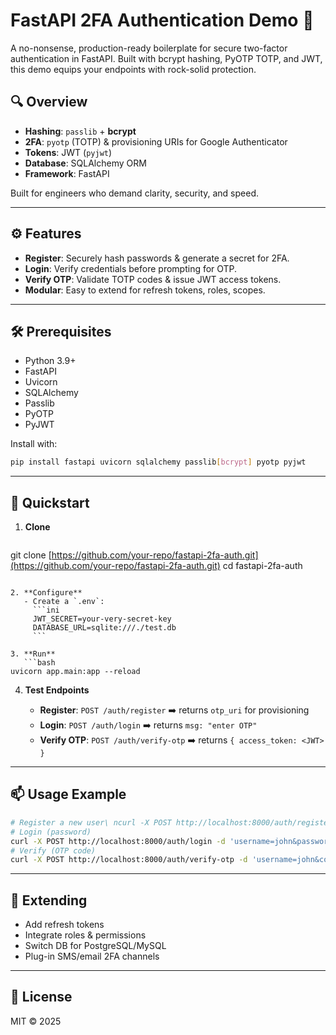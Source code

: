 
# FastAPI 2FA Authentication Demo 🚀

A no-nonsense, production-ready boilerplate for secure two-factor authentication in FastAPI. Built with bcrypt hashing, PyOTP TOTP, and JWT, this demo equips your endpoints with rock-solid protection.


## 🔍 Overview
- **Hashing**: `passlib` + **bcrypt**
- **2FA**: `pyotp` (TOTP) & provisioning URIs for Google Authenticator
- **Tokens**: JWT (`pyjwt`)
- **Database**: SQLAlchemy ORM
- **Framework**: FastAPI

Built for engineers who demand clarity, security, and speed.

---

## ⚙️ Features
- **Register**: Securely hash passwords & generate a secret for 2FA.
- **Login**: Verify credentials before prompting for OTP.
- **Verify OTP**: Validate TOTP codes & issue JWT access tokens.
- **Modular**: Easy to extend for refresh tokens, roles, scopes.

---

## 🛠 Prerequisites
- Python 3.9+
- FastAPI
- Uvicorn
- SQLAlchemy
- Passlib
- PyOTP
- PyJWT

Install with:
```bash
pip install fastapi uvicorn sqlalchemy passlib[bcrypt] pyotp pyjwt
````

---

## 🚀 Quickstart

1. **Clone**

   ```bash
   ```

git clone [https://github.com/your-repo/fastapi-2fa-auth.git](https://github.com/your-repo/fastapi-2fa-auth.git)
cd fastapi-2fa-auth

````

2. **Configure**
   - Create a `.env`:
     ```ini
     JWT_SECRET=your-very-secret-key
     DATABASE_URL=sqlite:///./test.db
     ```

3. **Run**
   ```bash
uvicorn app.main:app --reload
````

4. **Test Endpoints**

   * **Register**: `POST /auth/register` ➡️ returns `otp_uri` for provisioning
   * **Login**: `POST /auth/login` ➡️ returns `msg: "enter OTP"`
   * **Verify OTP**: `POST /auth/verify-otp` ➡️ returns `{ access_token: <JWT> }`

---

## 📫 Usage Example

```bash
# Register a new user\ ncurl -X POST http://localhost:8000/auth/register -d 'username=john&password=1234'
# Login (password)
curl -X POST http://localhost:8000/auth/login -d 'username=john&password=1234'
# Verify (OTP code)
curl -X POST http://localhost:8000/auth/verify-otp -d 'username=john&code=123456'
```

---

## 🧩 Extending

* Add refresh tokens
* Integrate roles & permissions
* Switch DB for PostgreSQL/MySQL
* Plug-in SMS/email 2FA channels

---

## 📝 License

MIT © 2025

```
```
